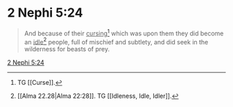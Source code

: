 # 2 Nephi 5:24

> And because of their <u>cursing</u>[^a] which was upon them they did become an <u>idle</u>[^b] people, full of mischief and subtlety, and did seek in the wilderness for beasts of prey.

[2 Nephi 5:24](https://www.churchofjesuschrist.org/study/scriptures/bofm/2-ne/5?lang=eng&id=p24#p24)


[^a]: TG [[Curse]].
[^b]: [[Alma 22.28|Alma 22:28]]. TG [[Idleness, Idle, Idler]].
